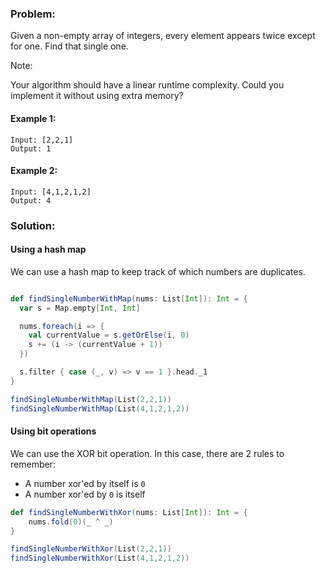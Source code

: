 ### Problem:

Given a non-empty array of integers, every element appears twice except for one. Find that single one.

Note:

Your algorithm should have a linear runtime complexity. Could you implement it without using extra memory?

#### Example 1:

```
Input: [2,2,1]
Output: 1
```

#### Example 2:
```
Input: [4,1,2,1,2]
Output: 4
```

### Solution:

#### Using a hash map

We can use a hash map to keep track of which numbers are duplicates.

```scala mdoc

def findSingleNumberWithMap(nums: List[Int]): Int = {
  var s = Map.empty[Int, Int]

  nums.foreach(i => {
    val currentValue = s.getOrElse(i, 0)
    s += (i -> (currentValue + 1))
  })

  s.filter { case (_, v) => v == 1 }.head._1
}
```

```scala mdoc
findSingleNumberWithMap(List(2,2,1))
findSingleNumberWithMap(List(4,1,2,1,2))
```

#### Using bit operations

We can use the XOR bit operation. In this case, there are 2 rules to remember:

- A number xor'ed by itself is `0`
- A number xor'ed by `0` is itself 

```scala mdoc
def findSingleNumberWithXor(nums: List[Int]): Int = {
    nums.fold(0)(_ ^ _)
}
```

```scala mdoc
findSingleNumberWithXor(List(2,2,1))
findSingleNumberWithXor(List(4,1,2,1,2))
```
